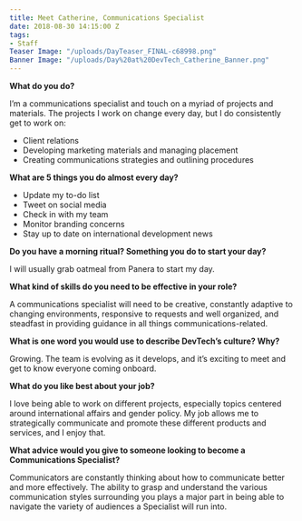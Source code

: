 ```yaml
---
title: Meet Catherine, Communications Specialist
date: 2018-08-30 14:15:00 Z
tags:
- Staff
Teaser Image: "/uploads/DayTeaser_FINAL-c68998.png"
Banner Image: "/uploads/Day%20at%20DevTech_Catherine_Banner.png"
---
```


**What do you do?**

I’m a communications specialist and touch on a myriad of projects and materials. The projects I work on change every day, but I do consistently get to work on:
* Client relations
* Developing marketing materials and managing placement
* Creating communications strategies and outlining procedures

**What are 5 things you do almost every day?**
* Update my to-do list
* Tweet on social media 
* Check in with my team
* Monitor branding concerns
* Stay up to date on international development news

**Do you have a morning ritual? Something you do to start your day?**


I will usually grab oatmeal from Panera to start my day.

**What kind of skills do you need to be effective in your role?**


A communications specialist will need to be creative, constantly adaptive to changing environments, responsive to requests and well organized, and steadfast in providing guidance in all things communications-related. 

**What is one word you would use to describe DevTech’s culture? Why?**

Growing. The team is evolving as it develops, and it’s exciting to meet and get to know everyone coming onboard. 

**What do you like best about your job?** 

I love being able to work on different projects, especially topics centered around international affairs and gender policy. My job allows me to strategically communicate and promote these different products and services, and I enjoy that.  

**What advice would you give to someone looking to become a Communications Specialist?**

Communicators are constantly thinking about how to communicate better and more effectively. The ability to grasp and understand the various communication styles surrounding you plays a major part in being able to navigate the variety of audiences a Specialist will run into. 
